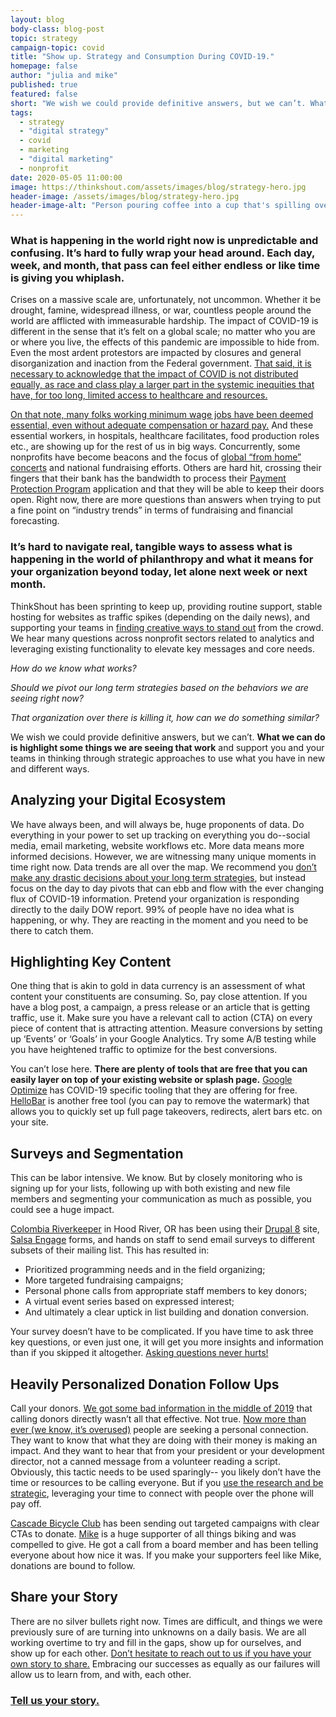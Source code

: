 ```yaml
---
layout: blog
body-class: blog-post
topic: strategy
campaign-topic: covid
title: "Show up. Strategy and Consumption During COVID-19."
homepage: false
author: "julia and mike"
published: true
featured: false
short: "We wish we could provide definitive answers, but we can’t. What we can do is highlight some things we are seeing that work and support you and your teams in thinking through strategic approaches to use what you have in new and different ways."
tags:
  - strategy
  - "digital strategy"
  - covid
  - marketing
  - "digital marketing"
  - nonprofit
date: 2020-05-05 11:00:00
image: https://thinkshout.com/assets/images/blog/strategy-hero.jpg
header-image: /assets/images/blog/strategy-hero.jpg
header-image-alt: "Person pouring coffee into a cup that's spilling over."
---
```

### What is happening in the world right now is unpredictable and confusing. It’s hard to fully wrap your head around. Each day, week, and month, that pass can feel either endless or like time is giving you whiplash.  

Crises on a massive scale are, unfortunately, not uncommon. Whether it be drought, famine, widespread illness, or war, countless people around the world are afflicted with immeasurable hardship. The impact of COVID-19 is different in the sense that it’s felt on a global scale; no matter who you are or where you live, the effects of this pandemic are impossible to hide from. Even the most ardent protestors are impacted by closures and general disorganization and inaction from the Federal government. [That said, it is necessary to acknowledge that the impact of COVID is not distributed equally, as race and class play a larger part in the systemic inequities that have, for too long, limited access to healthcare and resources.](https://www.nytimes.com/2020/04/29/magazine/racial-disparities-covid-19.html)  

[On that note, many folks working minimum wage jobs have been deemed essential, even without adequate compensation or hazard pay.](https://www.brookings.edu/research/covid-19s-essential-workers-deserve-hazard-pay-heres-why-and-how-it-should-work/) And these essential workers, in hospitals, healthcare facilitates, food production roles etc., are showing up for the rest of us in big ways. Concurrently, some nonprofits have become beacons and the focus of [global “from home” concerts](https://www.globalcitizen.org/en/connect/togetherathome/) and national fundraising efforts. Others are hard hit, crossing their fingers that their bank has the bandwidth to process their [Payment Protection Program](https://www.sba.gov/funding-programs/loans/coronavirus-relief-options/paycheck-protection-program) application and that they will be able to keep their doors open. Right now, there are more questions than answers when trying to put a fine point on “industry trends” in terms of fundraising and financial forecasting.  
### It’s hard to navigate real, tangible ways to assess what is happening in the world of philanthropy and what it means for your organization beyond today, let alone next week or next month. 

ThinkShout has been sprinting to keep up, providing routine support, stable hosting for websites as traffic spikes (depending on the daily news), and supporting your teams in [finding creative ways to stand out](https://freedomhouse.org/issues/democracy-during-pandemic) from the crowd. We hear many questions across nonprofit sectors related to analytics and leveraging existing functionality to elevate key messages and core needs. 

*How do we know what works?*
 
*Should we pivot our long term strategies based on the behaviors we are seeing right now?*
 
*That organization over there is killing it, how can we do something similar?* 

We wish we could provide definitive answers, but we can’t. **What we can do is highlight some things we are seeing that work** and support you and your teams in thinking through strategic approaches to use what you have in new and different ways. 

## Analyzing your Digital Ecosystem

We have always been, and will always be, huge proponents of data. Do everything in your power to set up tracking on everything you do--social media, email marketing, website workflows etc. More data means more informed decisions. However, we are witnessing many unique moments in time right now. Data trends are all over the map. We recommend you [don’t make any drastic decisions about your long term strategies](https://www.thinkwithgoogle.com/marketing-resources/data-measurement/marketing-measurement-strategy-during-a-pandemic/), but instead focus on the day to day pivots that can ebb and flow with the ever changing flux of COVID-19 information. Pretend your organization is responding directly to the daily DOW report. 99% of people have no idea what is happening, or why.  They are reacting in the moment and you need to be there to catch them. 

## Highlighting Key Content 

One thing that is akin to gold in data currency is an assessment of what content your constituents are consuming. So, pay close attention. If you have a blog post, a campaign, a press release or an article that is getting traffic, use it. Make sure you have a relevant call to action (CTA) on every piece of content that is attracting attention. Measure conversions by setting up ‘Events’ or ‘Goals’ in your Google Analytics. Try some A/B testing while you have heightened traffic to optimize for the best conversions. 

You can’t lose here. **There are plenty of tools that are free that you can easily layer on top of your existing website or splash page.** [Google Optimize](https://support.google.com/optimize/answer/9823410?hl=en) has COVID-19 specific tooling that they are offering for free. [HelloBar](https://www.hellobar.com/) is another free tool (you can pay to remove the watermark) that allows you to quickly set up full page takeovers, redirects, alert bars etc. on your site. 

## Surveys and Segmentation 

This can be labor intensive. We know. But by closely monitoring who is signing up for your lists, following up with both existing and new file members and segmenting your communication as much as possible, you could see a huge impact.

[Colombia Riverkeeper](https://www.columbiariverkeeper.org/) in Hood River, OR has been using their [Drupal 8](https://www.drupal.org/8) site, [Salsa Engage](https://www.salsalabs.com/sign-in) forms, and hands on staff to send email surveys to different subsets of their mailing list. This has resulted in:
* Prioritized programming needs and in the field organizing;
* More targeted fundraising campaigns; 
* Personal phone calls from appropriate staff members to key donors;
* A virtual event series based on expressed interest;
* And ultimately a clear uptick in list building and donation conversion.  

Your survey doesn’t have to be complicated. If you have time to ask three key questions, or even just one, it will get you more insights and information than if you skipped it altogether. [Asking questions never hurts!](https://thinkshout.com/blog/2019/01/ask-more-questions/)

## Heavily Personalized Donation Follow Ups

Call your donors. [We got some bad information in the middle of 2019](https://papers.ssrn.com/sol3/papers.cfm?abstract_id=3371327) that calling donors directly wasn’t all that effective. Not true. [Now more than ever (we know, it’s overused)](https://nplusonemag.com/issue-28/the-intellectual-situation/now-less-than-never/) people are seeking a personal connection. They want to know that what they are doing with their money is making an impact. And they want to hear that from your president or your development director, not a canned message from a volunteer reading a script. Obviously, this tactic needs to be used sparingly-- you likely don’t have the time or resources to be calling everyone. But if you [use the research and be strategic](https://bloomerang.co/blog/actually-calling-donors-to-thank-them-does-make-them-more-likely-to-give-again-and-give-more/), leveraging your time to connect with people over the phone will pay off. 

[Cascade Bicycle Club](https://www.cascade.org/) has been sending out targeted campaigns with clear CTAs to donate. [Mike](https://thinkshout.com/team/mike/) is a huge supporter of all things biking and was compelled to give. He got a call from a board member and has been telling everyone about how nice it was. If you make your supporters feel like Mike, donations are bound to follow. 

## Share your Story

There are no silver bullets right now. Times are difficult, and things we were previously sure of are turning into unknowns on a daily basis.  We are all working overtime to try and fill in the gaps, show up for ourselves, and show up for each other. [Don’t hesitate to reach out to us if you have your own story to share.](https://forms.gle/8uA5iMWTawvoN5NN6) Embracing our successes as equally as our failures will allow us to learn from, and with, each other. 

### [Tell us your story.](https://forms.gle/8uA5iMWTawvoN5NN6)
